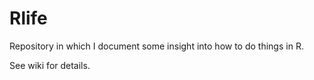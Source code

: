 # Rlife

Repository in which I document some insight into how to do things in R.

See wiki for details.
